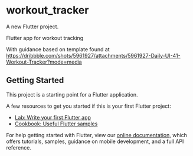 # workout_tracker

A new Flutter project.

Flutter app for workout tracking

With guidance based on template found at https://dribbble.com/shots/5961927/attachments/5961927-Daily-UI-41-Workout-Tracker?mode=media

## Getting Started

This project is a starting point for a Flutter application.

A few resources to get you started if this is your first Flutter project:

- [Lab: Write your first Flutter app](https://flutter.dev/docs/get-started/codelab)
- [Cookbook: Useful Flutter samples](https://flutter.dev/docs/cookbook)

For help getting started with Flutter, view our
[online documentation](https://flutter.dev/docs), which offers tutorials,
samples, guidance on mobile development, and a full API reference.
